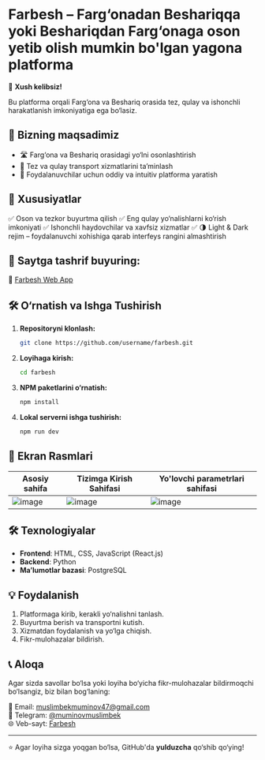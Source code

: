 # Farbesh – Farg‘onadan Beshariqqa yoki Beshariqdan Farg‘onaga oson yetib olish mumkin bo'lgan yagona platforma

🚀 **Xush kelibsiz!**

Bu platforma orqali Farg‘ona va Beshariq orasida tez, qulay va ishonchli harakatlanish imkoniyatiga ega bo‘lasiz.

## 🎯 Bizning maqsadimiz
- 🛣️ Farg‘ona va Beshariq orasidagi yo‘lni osonlashtirish
- 🚗 Tez va qulay transport xizmatlarini ta’minlash
- 🔄 Foydalanuvchilar uchun oddiy va intuitiv platforma yaratish

## 📌 Xususiyatlar
✅ Oson va tezkor buyurtma qilish
✅ Eng qulay yo‘nalishlarni ko‘rish imkoniyati
✅ Ishonchli haydovchilar va xavfsiz xizmatlar
✅ 🌗 Light & Dark rejim – foydalanuvchi xohishiga qarab interfeys rangini almashtirish

## 📌 Saytga tashrif buyuring:
🔗 [Farbesh Web App](https://farbesh.vercel.app)

## 🛠 O‘rnatish va Ishga Tushirish

1. **Repositoryni klonlash:**
   ```bash
   git clone https://github.com/username/farbesh.git
   ```
2. **Loyihaga kirish:**
   ```bash
   cd farbesh
   ```
3. **NPM paketlarini o‘rnatish:**
   ```bash
   npm install
   ```
4. **Lokal serverni ishga tushirish:**
   ```bash
   npm run dev
   ```

## 📸 Ekran Rasmlari

| Asosiy sahifa | Tizimga Kirish Sahifasi | Yo'lovchi parametrlari sahifasi |
| ------------- | --------------- | --------------- |
| ![image](https://github.com/user-attachments/assets/a9520113-bf7a-457d-b4d6-6cbe114e03c7) | ![image](https://github.com/user-attachments/assets/f932e32c-fbe7-43e7-a579-c1320d916561) | ![image](https://github.com/user-attachments/assets/f70f3691-3d6a-4ef7-9113-a86ff29380de) |

## 🛠 Texnologiyalar
- **Frontend**: HTML, CSS, JavaScript (React.js)
- **Backend**: Python
- **Ma’lumotlar bazasi**: PostgreSQL

## 💡 Foydalanish
1. Platformaga kirib, kerakli yo‘nalishni tanlash.
2. Buyurtma berish va transportni kutish.
3. Xizmatdan foydalanish va yo‘lga chiqish.
4. Fikr-mulohazalar bildirish.

## 📞 Aloqa
Agar sizda savollar bo‘lsa yoki loyiha bo‘yicha fikr-mulohazalar bildirmoqchi bo‘lsangiz, biz bilan bog‘laning:

📧 Email: [muslimbekmuminov47@gmail.com](mailto:muslimbekmuminov47@gmail.com)  
📱 Telegram: [@muminovmuslimbek](https://t.me/muminovmuslimbek)  
🌐 Veb-sayt: [Farbesh](https://farbesh.vercel.app)

---

⭐ Agar loyiha sizga yoqgan bo‘lsa, GitHub'da **yulduzcha** qo‘shib qo‘ying!

